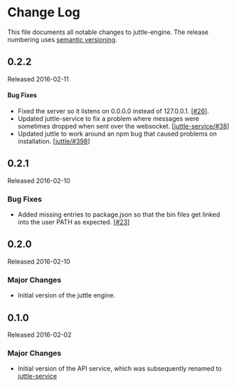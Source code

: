 # Change Log
This file documents all notable changes to juttle-engine. The release numbering uses [semantic versioning](http://semver.org).

## 0.2.2
Released 2016-02-11

#### Bug Fixes
- Fixed the server so it listens on 0.0.0.0 instead of 127.0.0.1. [[#26](https://github.com/juttle/juttle-engine/issues/26)].
- Updated juttle-service to fix a problem where messages were sometimes dropped when sent over the websocket. [[juttle-service/#38](https://github.com/juttle/juttle-service/pull/38)]
- Updated juttle to work around an npm bug that caused problems on installation. [[juttle/#398](https://github.com/juttle/juttle/pull/398)]

## 0.2.1
Released 2016-02-10

### Bug Fixes
- Added missing entries to package.json so that the bin files get linked into the user PATH as expected. [[#23](https://github.com/juttle/juttle-engine/pull/23)]

## 0.2.0
Released 2016-02-10

### Major Changes
- Initial version of the juttle engine.

## 0.1.0
Released 2016-02-02

### Major Changes
- Initial version of the API service, which was subsequently renamed to [juttle-service](https://github.com/juttle/juttle-service)
